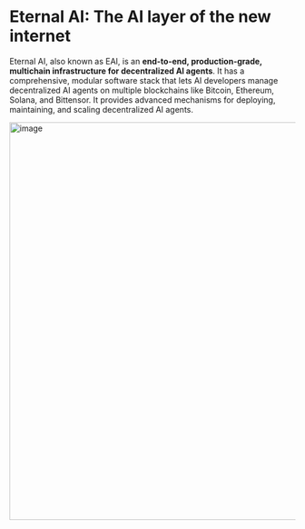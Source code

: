 # Eternal AI: The AI layer of the new internet

Eternal AI, also known as EAI, is an **end-to-end, production-grade, multichain infrastructure for decentralized AI agents**. It has a comprehensive, modular software stack that lets AI developers manage decentralized AI agents on multiple blockchains like Bitcoin, Ethereum, Solana, and Bittensor. It provides advanced mechanisms for deploying, maintaining, and scaling decentralized AI agents.

<img width="700" alt="image" src="https://github.com/user-attachments/assets/627e9a73-8632-441d-a4e8-e0e177468b52" />
